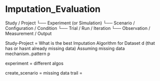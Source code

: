# Imputation_Evaluation

Study / Project
  └── Experiment (or Simulation)
        └── Scenario / Configuration / Condition
              └── Trial / Run / Iteration
                    └── Observation / Measurement / Output


Study-Project = What is the best Imputation Algorithm for Dataset d 
(that has or hasnt already missing data) 
Assuming missing data mechanism..pattern p

experiment = different algos

create_scenario = missing data 
trail = 